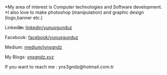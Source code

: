 ### 

 <br>*My area of interest is Computer technologies and Software development.
<br>
 *I also love to make photoshop (manipulation) and graphic design (logo,banner etc.) 

<p>Linked<b>in:</b> <a href="https://www.linkedin.com/in/yunusgunduz/">linkedin/yunusgunduz</a></p>
<p>Facebook:   <a href="http://fb.com/gndzyunus">facebook/yunusgunduz</a></p>
<p> Medium: <a href="https://medium.com/@iynsgndz">medium/iynsgndz</a></p>
<p>My Blogs:  <a href="http://ynsgndz.xyz/">ynsgndz.xyz</a></p>
<p> If you want to reach me : yns3gndz@hotmail.com.tr</p>
<!--
**ynsgndz/ynsgndz** is a ✨ _special_ ✨ repository because its `README.md` (this file) appears on your GitHub profile.

Here are some ideas to get you started:

- 🔭 I’m currently working on ...
- 🌱 I’m currently learning ...
- 👯 I’m looking to collaborate on ...
- 🤔 I’m looking for help with ...
- 💬 Ask me about ...
- 📫 How to reach me: ...
- 😄 Pronouns: ...
-  Fun fact: ...
-->
